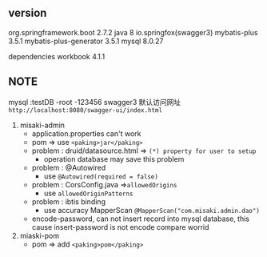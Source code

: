 
## version
org.springframework.boot 2.7.2
java 8
io.springfox(swagger3)
mybatis-plus 3.5.1
mybatis-plus-generator 3.5.1
mysql 8.0.27

dependencies
workbook 4.1.1
## NOTE
mysql :testDB -root -123456
swagger3 默认访问网址  
`http://localhost:8080/swagger-ui/index.html`
1. misaki-admin
    - application.properties can't work
    - pom => use `<paking>jar</paking>`
    - problem : druid/datasource.html => `(*) property for user to setup`
        - operation database may save this problem 
    - problem : @Autowired
        -  use `@Autowired(required = false)`
    - problem : CorsConfig.java =>`allowedOrigins`
        - use `allowedOriginPatterns`
    - problem : ibtis binding 
        - use accuracy MapperScan `@MapperScan("com.misaki.admin.dao")`
    - encode-password, can not insert record into mysql database, this cause insert-password is not encode compare worrid
2. miaski-pom
    - pom =>  add `<paking>pom</paking>`
